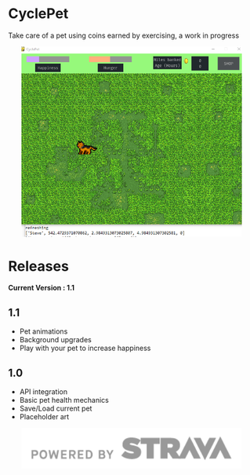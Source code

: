 # CyclePet
Take care of a pet using coins earned by exercising, a work in progress 
<p align="center">
  <img src="images/Capture.PNG" width="450" title="early screenshot">
</p>

# Releases
<b> Current Version : 1.1 </b>
  
 
## 1.1

  - Pet animations
  - Background upgrades
  - Play with your pet to increase happiness
  
  
## 1.0
  - API integration
  - Basic pet health mechanics
  - Save/Load current pet
  - Placeholder art
  
  
  
  
  
 
<p align="center">
  <img src="images/api_logo_pwrdBy_strava_horiz_gray.png" width="450" title="api credit">
</p>

